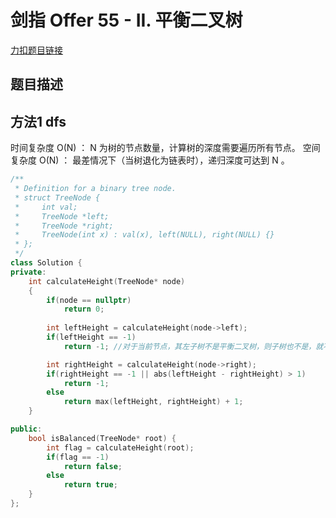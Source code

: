 <p id="平衡二叉树"></p>

# 剑指 Offer 55 - II. 平衡二叉树

[力扣题目链接](https://leetcode-cn.com/problems/ping-heng-er-cha-shu-lcof/)                 


## 题目描述  



## 方法1 dfs  

时间复杂度 O(N) ： N 为树的节点数量，计算树的深度需要遍历所有节点。
空间复杂度 O(N) ： 最差情况下（当树退化为链表时），递归深度可达到 N 。



```cpp
/**
 * Definition for a binary tree node.
 * struct TreeNode {
 *     int val;
 *     TreeNode *left;
 *     TreeNode *right;
 *     TreeNode(int x) : val(x), left(NULL), right(NULL) {}
 * };
 */
class Solution {
private:
    int calculateHeight(TreeNode* node)
    {
        if(node == nullptr)
            return 0;
        
        int leftHeight = calculateHeight(node->left);
        if(leftHeight == -1) 
            return -1; //对于当前节点，其左子树不是平衡二叉树，则子树也不是，就不用看它的右子树了

        int rightHeight = calculateHeight(node->right);
        if(rightHeight == -1 || abs(leftHeight - rightHeight) > 1) 
            return -1;
        else
            return max(leftHeight, rightHeight) + 1;
    }

public:
    bool isBalanced(TreeNode* root) {
        int flag = calculateHeight(root);
        if(flag == -1) 
            return false;
        else 
            return true;
    }
};
```  




